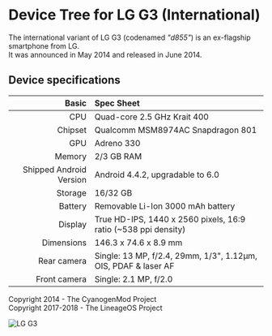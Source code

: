 # Device Tree for LG G3 (International)

The international variant of LG G3 (codenamed _"d855"_) is an ex-flagship smartphone from LG.  
It was announced in May 2014 and released in June 2014.

## Device specifications
Basic                   | Spec Sheet
-----------------------:|:-------------------------
CPU                     | Quad-core 2.5 GHz Krait 400
Chipset                 | Qualcomm MSM8974AC Snapdragon 801
GPU                     | Adreno 330
Memory                  | 2/3 GB RAM
Shipped Android Version | Android 4.4.2, upgradable to 6.0
Storage                 | 16/32 GB
Battery                 | Removable Li-Ion 3000 mAh battery
Display                 | True HD-IPS, 1440 x 2560 pixels, 16:9 ratio (~538 ppi density)
Dimensions              | 146.3 x 74.6 x 8.9 mm
Rear camera             | Single: 13 MP, f/2.4, 29mm, 1/3", 1.12µm, OIS, PDAF & laser AF
Front camera            | Single: 2.1 MP, f/2.0

Copyright 2014 - The CyanogenMod Project  
Copyright 2017-2018 - The LineageOS Project

![LG G3](https://i.imgur.com/TIVXyJ9.jpg "LG G3")